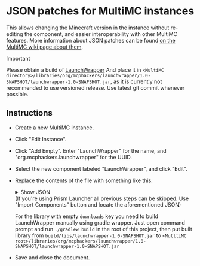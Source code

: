 # JSON patches for MultiMC instances
This allows changing the Minecraft version in the instance without re-editing the component, and easier interoperability with other MultiMC features. More information about JSON patches can be found [on the MultiMC wiki page about them](https://github.com/MultiMC/Launcher/wiki/JSON-Patches).

> [!IMPORTANT]
> Please obtain a build of [LaunchWrapper](https://github.com/MCPHackers/LaunchWrapper) And place it in `<MultiMC directory>/libraries/org/mcphackers/launchwrapper/1.0-SNAPSHOT/launchwrapper-1.0-SNAPSHOT.jar`, as it is currently not recommended to use versioned release. Use latest git commit whenever possible.

## Instructions
- Create a new MultiMC instance.
- Click "Edit Instance".
- Click "Add Empty". Enter "LaunchWrapper" for the name, and "org.mcphackers.launchwrapper" for the UUID.
- Select the new component labeled "LaunchWrapper", and click "Edit".
- Replace the contents of the file with something like this:
    <details>
    <summary>Show JSON</summary>

    ```json
    {
        "+traits": [
            "noapplet"
        ],
        "libraries": [
            {
                "downloads": {},
                "name": "org.mcphackers:launchwrapper:1.0-SNAPSHOT"
            },
            {
                "name": "org.ow2.asm:asm:9.7",
                "url": "https://repo1.maven.org/maven2/"
            },
            {
                "name": "org.ow2.asm:asm-tree:9.7",
                "url": "https://repo1.maven.org/maven2/"
            },
            {
                "name": "org.json:json:20240303",
                "url": "https://mcphackers.github.io/libraries/"
            },
            {
                "name": "org.mcphackers.rdi:rdi:1.0",,
                "url": "https://maven.glass-launcher.net/releases/"
            }
        ],
        "mainClass": "org.mcphackers.launchwrapper.Launch",
        "minecraftArguments": "--username ${auth_player_name} --session ${auth_session} --version ${version_name} --gameDir ${game_directory} --assetsDir ${assets_root} --assetIndex ${assets_index_name} --accessToken ${auth_access_token} --userType ${user_type} --versionType ${version_type}",
        "requires": [
            {
                "uid": "net.minecraft"
            }
        ],
        "formatVersion": 1,
        "name": "LaunchWrapper",
        "uid": "org.mcphackers.launchwrapper",
        "version": "1.0-SNAPSHOT"
    }
    ```

    </details>
    (If you're using Prism Launcher all previous steps can be skipped. Use "Import Components" button and locate the aforementioned JSON)

    For the library with empty `downloads` key you need to build LaunchWrapper manually using gradle wrapper. Just open command prompt and run `./gradlew build` in the root of this project, then put built library from `build/libs/launchwrapper-1.0-SNAPSHOT.jar` to `<MutltiMC root>/libraries/org/mcphackers/launchwrapper/1.0-SNAPSHOT/launchwrapper-1.0-SNAPSHOT.jar`

- Save and close the document.

